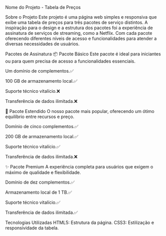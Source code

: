 Nome do Projeto - Tabela de Preços

Sobre o Projeto
Este projeto é uma página web simples e responsiva que exibe uma tabela de preços para três pacotes de serviço distintos.
A inspiração para o design e a estrutura dos pacotes foi a experiência de assinatura de serviços de streaming, como a Netflix.
Com cada pacote oferecendo diferentes níveis de acesso e funcionalidades para atender a diversas necessidades de usuários.

Pacotes de Assinatura
📦 Pacote Básico
Este pacote é ideal para iniciantes ou para quem precisa de acesso a funcionalidades essenciais.

Um domínio de complementos.✅

100 GB de armazenamento local.✅

Suporte técnico vitalício.❌

Transferência de dados ilimitada.❌

🌟 Pacote Estendido
O nosso pacote mais popular, oferecendo um ótimo equilíbrio entre recursos e preço.

Domínio de cinco complementos.✅

200 GB de armazenamento local.✅

Suporte técnico vitalício.✅

Transferência de dados ilimitada.❌

✨ Pacote Premium
A experiência completa para usuários que exigem o máximo de qualidade e flexibilidade.

Domínio de dez complementos.✅

Armazenamento local de 1 TB.✅

Suporte técnico vitalício.✅

Transferência de dados ilimitada.✅

Tecnologias Utilizadas
HTML5: Estrutura da página.
CSS3: Estilização e responsividade da tabela.
